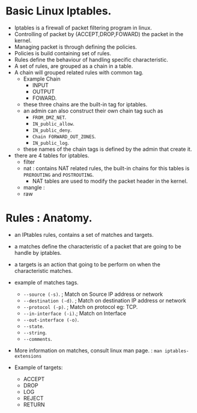 # Basic Linux Iptables.
- Iptables is a firewall of packet filtering program in linux.
- Controlling of packet by (ACCEPT,DROP,FOWARD) the packet in the kernel. 
- Managing packet is through defining the policies.
- Policies is build containing set of rules.
- Rules define the behaviour of handling specific characteristic.
- A set of rules, are grouped as a chain in a table. 
- A chain will grouped related rules with common tag. 
  - Example Chain
    - INPUT
    - OUTPUT
    - FOWARD.
  - these three chains are the built-in tag for iptables.
  - an admin can also construct their own chain tag such as
    - `FROM_DMZ_NET`.
    - `IN_public_allow`.
    - `IN_public_deny`.
    - `Chain FORWARD_OUT_ZONES`.
    - `IN_public_log`.
  - these names of the chain tags is defined by the admin that create it.
- there are 4 tables for iptables. 
  - filter 
  - nat : contains NAT related rules, the built-in chains for this tables is `PREROUTING` and `POSTROUTING`.
    - NAT tables are used to modify the packet header in the kernel.
  - mangle :
  - raw

# Rules : Anatomy.
  - an IPtables rules, contains a set of matches and targets.
  - a matches define the characteristic of a packet that are going to be handle by iptables.
  - a targets is an action that going to be perform on when the characteristic matches.
  - example of matches tags.
    - `--source (-s)`. ; Match on Source IP address or network
    - `--destination (-d)`. ; Match on destination IP address or network
    - `--protocol (-p)`. ; Match on protocol eg: TCP.
    - `--in-interface (-i)`.; Match on Interface
    - `--out-interface (-o)`.
    - `--state`.
    - `--string`.
    - `--comments`.
    
  - More information on matches, consult linux man page. : `man iptables-extensions`
  - Example of targets:
    - ACCEPT
    - DROP
    - LOG
    - REJECT
    - RETURN

